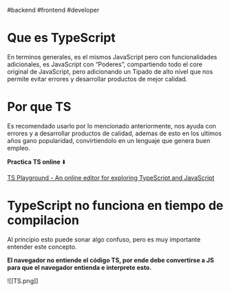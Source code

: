 #backend #frontend #developer

# Que es TypeScript

En terminos generales, es el mismos JavaScript pero con funcionalidades adicionales, es JavaScript con “Poderes”, compartiendo todo el core original de JavaScript, pero adicionando un Tipado de alto nivel que nos permite evitar errores y desarrollar productos de mejor calidad.

# Por que TS

Es recomendado usarlo por lo mencionado anteriormente, nos ayuda con errores y a desarrollar productos de calidad, ademas de esto en los ultimos años gano popularidad, convirtiendolo en un lenguaje que genera buen empleo.

**Practica TS online** ⬇️

[TS Playground - An online editor for exploring TypeScript and JavaScript](https://www.typescriptlang.org/play)

# TypeScript no funciona en tiempo de compilacion

Al principio esto puede sonar algo confuso, pero es muy importante entender este concepto.

**El navegador no entiende el código TS, por ende debe convertirse a JS para que el navegador entienda e interprete esto.**

![[TS.png]]